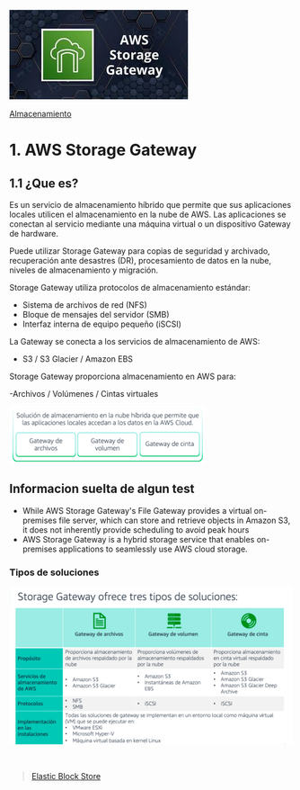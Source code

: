 ![Amazon Store GateWay](../../00_assets/Almacenamiento/storeGateway-logo.jpeg)

[Almacenamiento](../../02-Almacenamiento/)

# 1. AWS Storage Gateway

## 1.1 ¿Que es?

Es un servicio de almacenamiento híbrido que permite que sus aplicaciones locales utilicen el almacenamiento en la nube de AWS. Las aplicaciones se conectan al servicio mediante una máquina virtual o un dispositivo Gateway de hardware.

Puede utilizar Storage Gateway para copias de seguridad y archivado, recuperación ante desastres (DR), procesamiento de datos en la nube, niveles de almacenamiento y migración.

Storage Gateway utiliza protocolos de almacenamiento estándar: 

- Sistema de archivos de red (NFS)
- Bloque de mensajes del servidor (SMB)
- Interfaz interna de equipo pequeño (iSCSI) 

La Gateway se conecta a los servicios de almacenamiento de AWS:

- S3 / S3 Glacier / Amazon EBS

Storage Gateway proporciona almacenamiento en AWS para: 

-Archivos / Volúmenes / Cintas virtuales

![imagen](../../00_assets/Almacenamiento/almacenamiento-storagegateway.png)

## Informacion suelta de algun test

* While AWS Storage Gateway's File Gateway provides a virtual on-premises file server, which can store and retrieve objects in Amazon S3, it does not inherently provide scheduling to avoid peak hours
* AWS Storage Gateway is a hybrid storage service that enables on-premises applications to seamlessly use AWS cloud storage.
    

### Tipos de soluciones

![Tipos de Soluciones](../../00_assets/Almacenamiento/soluciones-StorageGateway.png)

<br/>

> [Elastic Block Store](../De%20Bloque,%20en%20Archivos%20y%20Objetos/ebs.md)

<br/>